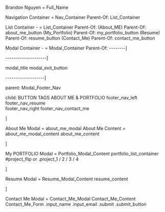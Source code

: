 <!-- BODY -->
<!-- HEAD -->
Brandon Nguyen <!-- --> = Full_Name

Navigation Container <!-- --> = Nav_Container 
Parent-Of: List_Container

List Container - <!-- --> = List_Container
Parent-Of: 
    (About_ME)     Parent-Of: about_me_button
    (My_Portfolio) Parent-Of: my_portfolio_button
    (Resume)       Parent-Of: resume_button
    (Contact_Me)   Parent-Of: contact_me_button

<!-- MAIN -->
Modal Container - <!-- --> = Modal_Container
Parent-Of: --------]


--------------------]
<!-- TOP OF MODAL -->
modal_title
modal_exit_button 
<!-- Minimized Modal = Modal_Container_Minimized -->



-------------------]
<!-- FOOTER -->
parent:
Modal_Footer_Nav 

child:                     BUTTON TAGS
                        ABOUT ME & PORTFOLIO
footer_nav_left    footer_nav_resume                
footer_nav_right   footer_nav_contact_me
    



<!-- SECTION 1 --> ]
About Me Modal <!-- --> = about_me_modal
 About Me Content  <!-- --> = about_me_modal_content
 about_me_content


<!-- SECTION 2 --> ]
My PORTFOLIO Modal <!-- --> = Portfolio_Modal_Content
portfolio_list_container
#project_flip   or   .project_1 / 2 / 3 / 4



<!-- SECTION 3 --> ]
Resume Modal <!-- --> = Resume_Modal_Content
resume_content



<!-- SECTION 4 --> ]
Contact Me Modal <!-- --> = Contact_Me_Modal
Contact_Me_Content
Contact_Me_Form
.input_name
.input_email
.submit
.submit_button 
